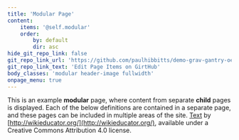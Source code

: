```yaml
---
title: 'Modular Page'
content:
    items: '@self.modular'
    order:
        by: default
        dir: asc
hide_git_repo_link: false
git_repo_link_url: 'https://github.com/paulhibbitts/demo-grav-gantry-oer-content/tree/master/pages/04.modular-page'
git_repo_link_text: 'Edit Page Items on GirtHub'
body_classes: 'modular header-image fullwidth'
onpage_menu: true
---
```


This is an example **modular** page, where content from separate **child** pages is displayed. Each of the below definitions are contained in a separate page, and these pages can be included in multiple areas of the site. [Text](http://wikieducator.org/OER_Handbook/educator_version_one/Conclusion/Glossary) by [http://wikieducator.org/](http://wikieducator.org/), available under a Creative Commons Attribution 4.0 license.
